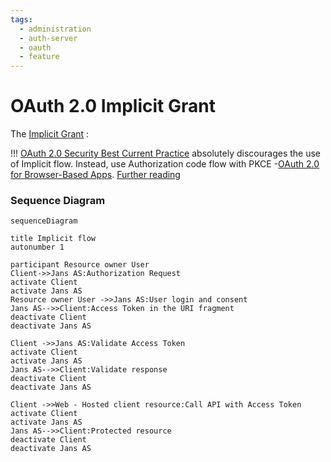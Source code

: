 ```yaml
---
tags:
  - administration
  - auth-server
  - oauth
  - feature
---
```


# OAuth 2.0 Implicit Grant 

The [Implicit Grant](https://tools.ietf.org/html/rfc6749#section-1.3.2) :

!!! [OAuth 2.0 Security Best Current Practice](https://tools.ietf.org/html/draft-ietf-oauth-security-topics) absolutely discourages the use of Implicit flow.
Instead, use Authorization code flow with PKCE -[OAuth 2.0 for Browser-Based Apps](https://tools.ietf.org/html/draft-ietf-oauth-browser-based-apps).
[Further reading](https://oauth.net/2/grant-types/implicit/)


### Sequence Diagram

```mermaid
sequenceDiagram

title Implicit flow
autonumber 1

participant Resource owner User
Client->>Jans AS:Authorization Request
activate Client
activate Jans AS
Resource owner User ->>Jans AS:User login and consent
Jans AS-->>Client:Access Token in the URI fragment
deactivate Client
deactivate Jans AS

Client ->>Jans AS:Validate Access Token
activate Client
activate Jans AS
Jans AS-->>Client:Validate response
deactivate Client
deactivate Jans AS

Client ->>Web - Hosted client resource:Call API with Access Token
activate Client
activate Jans AS
Jans AS-->>Client:Protected resource
deactivate Client
deactivate Jans AS

```

